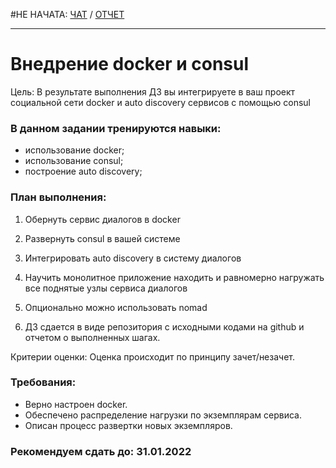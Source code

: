 #НЕ НАЧАТА: [ЧАТ](https://otus.ru/learning/61597/#/homework-chat/12347/) / [ОТЧЕТ](REPORT.md)

-----

# Внедрение docker и consul

Цель: В результате выполнения ДЗ вы интегрируете в ваш проект социальной сети docker и auto discovery сервисов с помощью consul
### В данном задании тренируются навыки:
- использование docker;
- использование consul;
- построение auto discovery;

### План выполнения:
1) Обернуть сервис диалогов в docker
2) Развернуть consul в вашей системе
3) Интегрировать auto discovery в систему диалогов
4) Научить монолитное приложение находить и равномерно нагружать все поднятые узлы сервиса диалогов
5) Опционально можно использовать nomad

6) ДЗ сдается в виде репозитория с исходными кодами на github и отчетом о выполненных шагах.

Критерии оценки: Оценка происходит по принципу зачет/незачет.

### Требования:
- Верно настроен docker.
- Обеспечено распределение нагрузки по экземплярам сервиса.
- Описан процесс развертки новых экземпляров.

### Рекомендуем сдать до: 31.01.2022